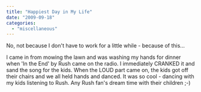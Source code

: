 ```yaml
---
title: "Happiest Day in My Life"
date: "2009-09-18"
categories: 
  - "miscellaneous"
---
```


No, not because I don't have to work for a little while - because of this...

I came in from mowing the lawn and was washing my hands for dinner when 'In the End' by Rush came on the radio. I immediately CRANKED it and sand the song for the kids. When the LOUD part came on, the kids got off their chairs and we all held hands and danced. It was so cool - dancing with my kids listening to Rush. Any Rush fan's dream time with their children ;-)
